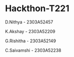 # Hackthon-T221
D.Nithya - 2303A52457

K.Akshay - 2303A52209

G.Rishitha - 2303A52149

C.Saivamshi - 2303A52238
